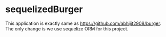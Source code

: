 # sequelizedBurger

This application is exactly same as https://github.com/abhijit2908/burger. The only change is we use sequelize ORM for this project.
